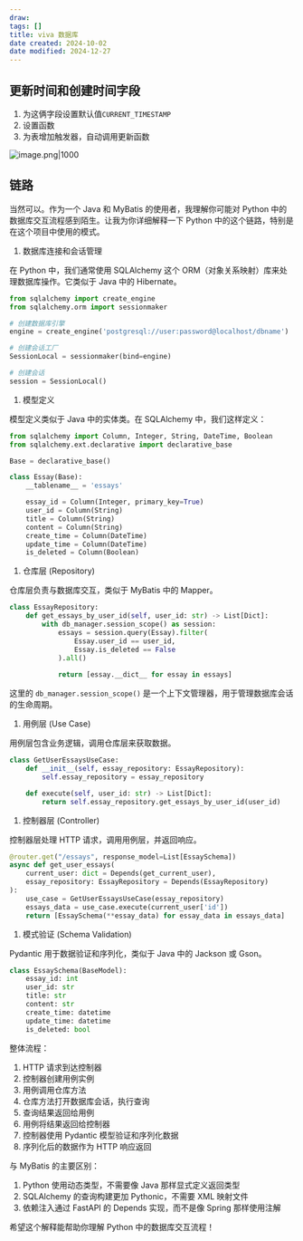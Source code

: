 ```yaml
---
draw:
tags: []
title: viva 数据库
date created: 2024-10-02
date modified: 2024-12-27
---
```


## 更新时间和创建时间字段

1. 为这俩字段设置默认值`CURRENT_TIMESTAMP`
2. 设置函数
3. 为表增加触发器，自动调用更新函数

![image.png|1000](https://imagehosting4picgo.oss-cn-beijing.aliyuncs.com/imagehosting/fix-dir%2Fpicgo%2Fpicgo-clipboard-images%2F2024%2F10%2F02%2F19-01-18-de2c47b30144bfa9d697a4669946b81e-202410021901492-72bd13.png)

## 链路

当然可以。作为一个 Java 和 MyBatis 的使用者，我理解你可能对 Python 中的数据库交互流程感到陌生。让我为你详细解释一下 Python 中的这个链路，特别是在这个项目中使用的模式。

1. 数据库连接和会话管理

在 Python 中，我们通常使用 SQLAlchemy 这个 ORM（对象关系映射）库来处理数据库操作。它类似于 Java 中的 Hibernate。

```python
from sqlalchemy import create_engine
from sqlalchemy.orm import sessionmaker

# 创建数据库引擎
engine = create_engine('postgresql://user:password@localhost/dbname')

# 创建会话工厂
SessionLocal = sessionmaker(bind=engine)

# 创建会话
session = SessionLocal()
```

1. 模型定义

模型定义类似于 Java 中的实体类。在 SQLAlchemy 中，我们这样定义：

```python
from sqlalchemy import Column, Integer, String, DateTime, Boolean
from sqlalchemy.ext.declarative import declarative_base

Base = declarative_base()

class Essay(Base):
    __tablename__ = 'essays'

    essay_id = Column(Integer, primary_key=True)
    user_id = Column(String)
    title = Column(String)
    content = Column(String)
    create_time = Column(DateTime)
    update_time = Column(DateTime)
    is_deleted = Column(Boolean)
```

1. 仓库层 (Repository)

仓库层负责与数据库交互，类似于 MyBatis 中的 Mapper。

```python
class EssayRepository:
    def get_essays_by_user_id(self, user_id: str) -> List[Dict]:
        with db_manager.session_scope() as session:
            essays = session.query(Essay).filter(
                Essay.user_id == user_id,
                Essay.is_deleted == False
            ).all()
            
            return [essay.__dict__ for essay in essays]
```

这里的 `db_manager.session_scope()` 是一个上下文管理器，用于管理数据库会话的生命周期。

1. 用例层 (Use Case)

用例层包含业务逻辑，调用仓库层来获取数据。

```python
class GetUserEssaysUseCase:
    def __init__(self, essay_repository: EssayRepository):
        self.essay_repository = essay_repository

    def execute(self, user_id: str) -> List[Dict]:
        return self.essay_repository.get_essays_by_user_id(user_id)
```

1. 控制器层 (Controller)

控制器层处理 HTTP 请求，调用用例层，并返回响应。

```python
@router.get("/essays", response_model=List[EssaySchema])
async def get_user_essays(
    current_user: dict = Depends(get_current_user),
    essay_repository: EssayRepository = Depends(EssayRepository)
):
    use_case = GetUserEssaysUseCase(essay_repository)
    essays_data = use_case.execute(current_user['id'])
    return [EssaySchema(**essay_data) for essay_data in essays_data]
```

1. 模式验证 (Schema Validation)

Pydantic 用于数据验证和序列化，类似于 Java 中的 Jackson 或 Gson。

```python
class EssaySchema(BaseModel):
    essay_id: int
    user_id: str
    title: str
    content: str
    create_time: datetime
    update_time: datetime
    is_deleted: bool
```

整体流程：

1. HTTP 请求到达控制器
2. 控制器创建用例实例
3. 用例调用仓库方法
4. 仓库方法打开数据库会话，执行查询
5. 查询结果返回给用例
6. 用例将结果返回给控制器
7. 控制器使用 Pydantic 模型验证和序列化数据
8. 序列化后的数据作为 HTTP 响应返回

与 MyBatis 的主要区别：

1. Python 使用动态类型，不需要像 Java 那样显式定义返回类型
2. SQLAlchemy 的查询构建更加 Pythonic，不需要 XML 映射文件
3. 依赖注入通过 FastAPI 的 Depends 实现，而不是像 Spring 那样使用注解

希望这个解释能帮助你理解 Python 中的数据库交互流程！
